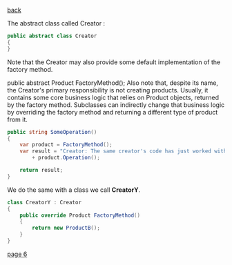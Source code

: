 [back](./page04.md)

The abstract class called Creator :
```csharp
public abstract class Creator
{ 
}
```

Note that the Creator may also provide some default implementation of the factory method.

public abstract Product FactoryMethod();
Also note that, despite its name, the Creator's primary responsibility is not creating products. Usually, it contains some core business logic that relies on Product objects, returned by the factory method. Subclasses can indirectly change that business logic by overriding the factory method and returning a different type of product from it.

```csharp
public string SomeOperation()
{
    var product = FactoryMethod();
    var result = "Creator: The same creator's code has just worked with "
        + product.Operation();

    return result;
}
```

We do the same with a class we call **CreatorY**.


```csharp
class CreatorY : Creator
{
    public override Product FactoryMethod()
    {
        return new ProductB();
    }
}

```



[page 6](./page06.md)


